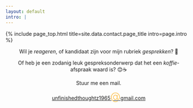 ```yaml
---
layout: default
intro: |
---
```


{% include page_top.html 
   title=site.data.contact.page_title 
   intro=page.intro 
%}

<div class="custom-section">
  
<div style="text-align:center; margin: 0px 8px 0px 12px">
  <p>Wil je <em>reageren</em>, of kandidaat zijn voor mijn rubriek  <em>gesprekken</em>? &#128172;</p>
  <p>Of heb je een zodanig leuk gespreksonderwerp dat het een <em>koffie</em>-afspraak waard is? &#128522;&#9749;</p>
  <p>Stuur me een mail.</p>
  <p><a href="mailto:unfinishedthoughtz1965@gmail.com"><span class="maillink">unfinishedthoughtz1965</span><span style="color:orange; font-size:2em; font-weight:200; line-height:1;">@</span><span class="maillink">gmail.com</span></a></p>
  </div>
  
</div>

